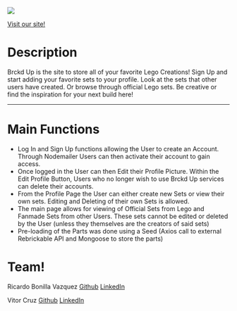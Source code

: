 ![](/images/fontbolt.png)

[Visit our site!](https://bricked-up.onrender.com/)

# Description 

Brckd Up is the site to store all of your favorite Lego Creations! Sign Up and start adding your favorite sets to your profile. Look at the sets that other users have created. Or browse through official Lego sets. Be creative or find the inspiration for your next build here! 

--- 

# Main Functions

- Log In and Sign Up functions allowing the User to create an Account. Through Nodemailer Users can then activate their account to gain access. 
- Once logged in the User can then Edit their Profile Picture. Within the Edit Profile Button, Users who no longer wish to use Brckd Up services can delete their accounts. 
- From the Profile Page the User can either create new Sets or view their own sets. Editing and Deleting of their own Sets is allowed.
- The main page allows for viewing of Official Sets from Lego and Fanmade Sets from other Users. These sets cannot be edited or deleted by the User (unless they themselves are the creators of said sets)
- Pre-loading of the Parts was done using a Seed (Axios call to external Rebrickable API and Mongoose to store the parts)

# Team!

Ricardo Bonilla Vazquez
[Github](https://github.com/ric-vazq)
[LinkedIn](https://www.linkedin.com/in/ric-vazq/)


Vitor Cruz
[Github](https://github.com/Vitor193)
[LinkedIn]()
